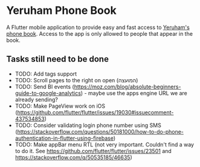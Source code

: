 # Yeruham Phone Book

A Flutter mobile application to provide easy and fast access to [Yeruham's phone book](https://yeruham-phone-book.vercel.app). Access to the app is only allowed to people that appear in the book.

## Tasks still need to be done
- TODO: Add tags support
- TODO: Scroll pages to the right on open (המועצה)
- TODO: Send BI events (https://moz.com/blog/absolute-beginners-guide-to-google-analytics) - maybe use the apps engine URL we are already sending?
- TODO: Make PageView work on iOS (https://github.com/flutter/flutter/issues/19030#issuecomment-437534853)
- TODO: Consider validating login phone number using SMS (https://stackoverflow.com/questions/50181000/how-to-do-phone-authentication-in-flutter-using-firebase)
- TODO: Make appBar menu RTL (not very important. Couldn't find a way to do it. See https://github.com/flutter/flutter/issues/23501 and https://stackoverflow.com/q/50535185/46635)
